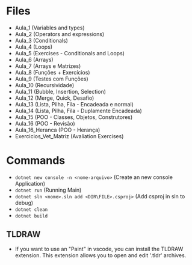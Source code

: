 # Files
- Aula_1 (Variables and types)
- Aula_2 (Operators and expressions)
- Aula_3 (Conditionals)
- Aula_4 (Loops)
- Aula_5 (Exercises - Conditionals and Loops)
- Aula_6 (Arrays)
- Aula_7 (Arrays e Matrizes)
- Aula_8 (Funções + Exercícios)
- Aula_9 (Testes com Funções)
- Aula_10 (Recursividade)
- Aula_11 (Bubble, Insertion, Selection)
- Aula_12 (Merge, Quick, Desafio)
- Aula_13 (Lista, Pilha, Fila - Encadeada e normal)
- Aula_14 (Lista, Pilha, Fila - Duplamente Encadeada)
- Aula_15 (POO - Classes, Objetos, Construtores)
- Aula_16 (POO - Revisão)
- Aula_16_Heranca (POO - Herança)
- Exercicios_Vet_Matriz (Avaliation Exercises)


# Commands
- `dotnet new console -n <nome-arquivo>` (Create an new console Application)
- `dotnet run` (Running Main)
- `dotnet sln <nome>.sln add <DIR\FILE>.csproj>` (Add csproj in sln to debug)
- `dotnet clean`
- `dotnet build`

## TLDRAW
- If you want to use an "Paint" in vscode, you can install the TLDRAW extension. This extension allows you to open and edit '.tldr' archives.
